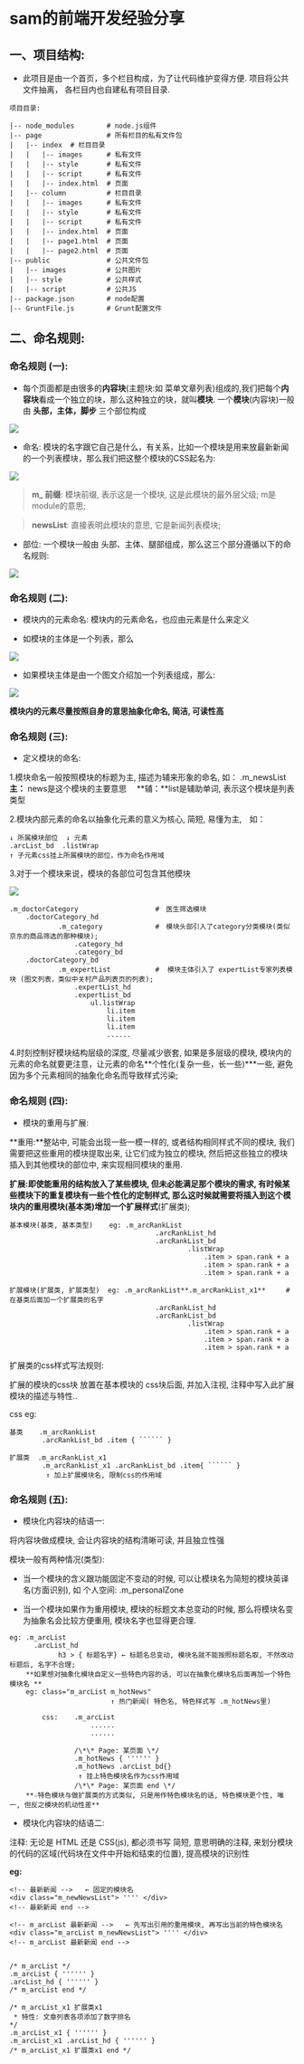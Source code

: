 # sam的前端开发经验分享


## 一、项目结构:
-   此项目是由一个首页，多个栏目构成，为了让代码维护变得方便. 项目将公共文件抽离， 各栏目内也自建私有项目目录.   
    
```
项目目录:

|-- node_modules        # node.js组件
|-- page                # 所有栏目的私有文件包
|   |-- index  # 栏目目录
|   |   |-- images      # 私有文件
|   |   |-- style       # 私有文件
|   |   |-- script      # 私有文件
|   |   |-- index.html  # 页面
|   |-- column          # 栏目目录
|   |   |-- images      # 私有文件
|   |   |-- style       # 私有文件
|   |   |-- script      # 私有文件
|   |   |-- index.html  # 页面
|   |   |-- page1.html  # 页面
|   |   |-- page2.html  # 页面
|-- public              # 公共文件包
|   |-- images          # 公共图片
|   |-- style           # 公共样式
|   |-- script          # 公共JS
|-- package.json        # node配置
|-- GruntFile.js        # Grunt配置文件
```


## 二、命名规则:
### 命名规则 (一):
- 每个页面都是由很多的**内容块**(主题块:如 菜单文章列表)组成的,我们把每个**内容块**看成一个独立的块，那么这种独立的块，就叫**模块**. 一个**模块**(内容块)一般由 **头部，主体，脚步** 三个部位构成  

<p>
    <img src="https://github.com/sammok/sam_zone/blob/master/markup_images/front_end_ruler/01.png" />
</p>  

- 命名: 模块的名字跟它自己是什么，有关系，比如一个模块是用来放最新新闻的一个列表模块，那么我们把这整个模块的CSS起名为:  

<p>
    <img src="https://github.com/sammok/sam_zone/blob/master/markup_images/front_end_ruler/02.jpg" />
</p>

>   **m_ 前缀**: 模块前缀, 表示这是一个模块, 这是此模块的最外层父级; m是module的意思;  

>   **newsList**: 直接表明此模块的意思, 它是新闻列表模块;  

- 部位: 一个模块一般由 头部、主体、腿部组成，那么这三个部分遵循以下的命名规则:  
<p>
    <img src="https://github.com/sammok/sam_zone/blob/master/markup_images/front_end_ruler/03.jpg" />
</p>


### 命名规则 (二):
- 模块内的元素命名: 模块内的元素命名，也应由元素是什么来定义  

- 如模块的主体是一个列表，那么

<p>
    <img src="https://github.com/sammok/sam_zone/blob/master/markup_images/front_end_ruler/04.jpg" />
</p>

- 如果模块主体是由一个图文介绍加一个列表组成，那么:  

<p>
    <img src="https://github.com/sammok/sam_zone/blob/master/markup_images/front_end_ruler/05.jpg" />
</p>

**模块内的元素尽量按照自身的意思抽象化命名, 简洁, 可读性高**    


### 命名规则 (三):  
- 定义模块的命名:  

1.模块命名一般按照模块的标题为主, 描述为辅来形象的命名, 如： 
.m_newsList    **主：** news是这个模块的主要意思  　**辅：**list是辅助单词, 表示这个模块是列表类型  

2.模块内部元素的命名以抽象化元素的意义为核心, 简短, 易懂为主,　如：   

```
↓ 所属模块部位  ↓ 元素  
.arcList_bd  .listWrap  
↑ 子元素css挂上所属模块的部位，作为命名作用域   
``` 

3.对于一个模块来说，模块的各部位可包含其他模块

<p>
    <img src="https://github.com/sammok/sam_zone/blob/master/markup_images/front_end_ruler/06.jpg" />
</p>

```
.m_doctorCategory                   #　医生筛选模块
    .doctorCategory_hd
            .m_category             #　模块头部引入了category分类模块(类似京东的商品筛选的那种模块);
                .category_hd
                .category_bd
    .doctorCategory_bd
            .m_expertList           #  模块主体引入了 expertList专家列表模块 (图文列表，类似中关村产品列表页的列表);
                .expertList_hd
                .expertList_bd
                    ul.listWrap
                        li.item
                        li.item
                        li.item
                        ......
```

4.时刻控制好模块结构层级的深度, 尽量减少嵌套, 如果是多层级的模块, 模块内的元素的命名就要更注意，让元素的命名**个性化(复杂一些，长一些)***一些, 避免因为多个元素相同的抽象化命名而导致样式污染;
    
        
### 命名规则 (四):  
- 模块的重用与扩展:

**重用:**整站中, 可能会出现一些一模一样的, 或者结构相同样式不同的模块, 我们需要把这些重用的模块提取出来, 让它们成为独立的模块, 然后把这些独立的模块插入到其他模块的部位中, 来实现相同模块的重用. 

**扩展:**即使能重用的结构放入了某些模块, 但未必能满足那个模块的需求, 有时候某些模块下的重复模块有一些个性化的定制样式, 那么这时候就需要将插入到这个模块内的**重用模块(基本类)**增加一个**扩展样式**(扩展类); 

```
基本模块(基类, 基本类型)    eg: .m_arcRankList
                                    .arcRankList_hd
                                    .arcRankList_bd
                                            .listWrap
                                                .item > span.rank + a
                                                .item > span.rank + a
                                                .item > span.rank + a
 
扩展模块(扩展类, 扩展类型)  eg: .m_arcRankList**.m_arcRankList_x1**     # 在基类后面加一个扩展类的名字
                                    .arcRankList_hd
                                    .arcRankList_bd
                                            .listWrap
                                                .item > span.rank + a
                                                .item > span.rank + a
                                                .item > span.rank + a            
```

扩展类的css样式写法规则:    

扩展的模块的css块 放置在基本模块的 css块后面, 并加入注视, 注释中写入此扩展模块的描述与特性..  

css eg: 

```
基类    .m_arcRankList
        .arcRankList_bd .item { `````` }
            
扩展类  .m_arcRankList_x1
        .m_arcRankList_x1 .arcRankList_bd .item{ `````` }
         ↑ 加上扩展模块名, 限制css的作用域
```        
   
             
### 命名规则 (五):  
- 模块化内容块的结语一:  

将内容块做成模块, 会让内容块的结构清晰可读, 并且独立性强

模块一般有两种情况(类型):

- 当一个模块的含义跟功能固定不变动的时候, 可以让模块名为简短的模块英译名(方面识别), 如 个人空间: .m_personalZone

- 当一个模块如果作为重用模块, 模块的标题文本总变动的时候, 那么将模块名变为抽象名会比较方便重用, 模块名字也显得更合理.
```
eg: .m_arcList
      .arcList_hd
            h3 > { 标题名字} ← 标题名总变动, 模块名就不能按照标题名取, 不然改动标题后, 名字不合理;
    **如果想对抽象化模块自定义一些特色内容的话, 可以在抽象化模块名后面再加一个特色模块名 **
    eg: class="m_arcList m_hotNews"
                         ↑ 热门新闻( 特色名, 特色样式写 .m_hotNews里)
        
        css:    .m_arcList
                    ......  
                    ......
                    
                /\*\* Page: 某页面 \*/
                .m_hotNews { '''''' }
                .m_hotNews .arcList_bd{}
                 ↑ 挂上特色模块名作为css作用域
                /\*\* Page: 某页面 end \*/
    **☆特色模块与做扩展类的方式类似, 只是用作特色模块名的话, 特色模块更个性, 唯一, 但反之模块的机动性差**
```
 
- 模块化内容块的结语二:

注释: 无论是 HTML 还是 CSS(js), 都必须书写 简短, 意思明确的注释, 来划分模块的代码的区域(代码块在文件中开始和结束的位置), 提高模块的识别性

**eg:**

```
<!-- 最新新闻 -->   ← 固定的模块名
<div class="m_newNewsList"> '''' </div>
<!-- 最新新闻 end -->

<!-- m_arcList 最新新闻 -->   ← 先写出引用的重用模块, 再写出当前的特色模块名
<div class="m_arcList m_newNewsList"> '''' </div>
<!-- m_arcList 最新新闻 end -->


/* m_arcList */
.m_arcList { '''''' }
.arcList_hd { '''''' }
/* m_arcList end */

/* m_arcList_x1 扩展类x1
 * 特性: 文章列表各项添加了数字排名
*/
.m_arcList_x1 { '''''' }
.m_arcList_x1 .arcList_hd { '''''' }
/* m_arcList_x1 扩展类x1 end */
```
